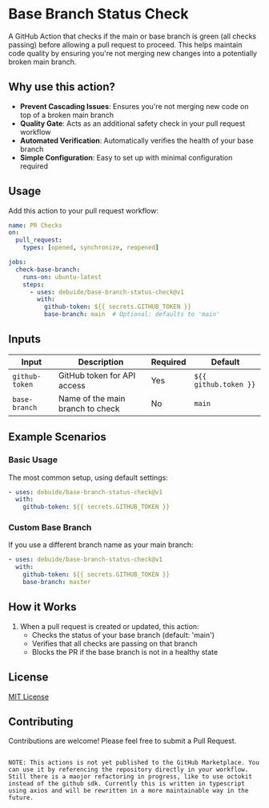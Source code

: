 # Base Branch Status Check

A GitHub Action that checks if the main or base branch is green (all checks passing) before allowing a pull request to proceed. This helps maintain code quality by ensuring you're not merging new changes into a potentially broken main branch.

## Why use this action?

- **Prevent Cascading Issues**: Ensures you're not merging new code on top of a broken main branch
- **Quality Gate**: Acts as an additional safety check in your pull request workflow
- **Automated Verification**: Automatically verifies the health of your base branch
- **Simple Configuration**: Easy to set up with minimal configuration required

## Usage

Add this action to your pull request workflow:

```yaml
name: PR Checks
on:
  pull_request:
    types: [opened, synchronize, reopened]

jobs:
  check-base-branch:
    runs-on: ubuntu-latest
    steps:
      - uses: debuide/base-branch-status-check@v1
        with:
          github-token: ${{ secrets.GITHUB_TOKEN }}
          base-branch: main  # Optional: defaults to 'main'
```

## Inputs

| Input | Description | Required | Default |
|-------|-------------|----------|---------|
| `github-token` | GitHub token for API access | Yes | `${{ github.token }}` |
| `base-branch` | Name of the main branch to check | No | `main` |

## Example Scenarios

### Basic Usage
The most common setup, using default settings:

```yaml
- uses: debuide/base-branch-status-check@v1
  with:
    github-token: ${{ secrets.GITHUB_TOKEN }}
```

### Custom Base Branch
If you use a different branch name as your main branch:

```yaml
- uses: debuide/base-branch-status-check@v1
  with:
    github-token: ${{ secrets.GITHUB_TOKEN }}
    base-branch: master
```

## How it Works

1. When a pull request is created or updated, this action:
   - Checks the status of your base branch (default: 'main')
   - Verifies that all checks are passing on that branch
   - Blocks the PR if the base branch is not in a healthy state

## License

[MIT License](LICENSE)

## Contributing

Contributions are welcome! Please feel free to submit a Pull Request.
```

NOTE: This actions is not yet published to the GitHub Marketplace. You can use it by referencing the repository directly in your workflow. Still there is a maojor refactoring in progress, like to use octokit instead of the github sdk. Currently this is written in typescript using axios and will be rewritten in a more maintainable way in the future.